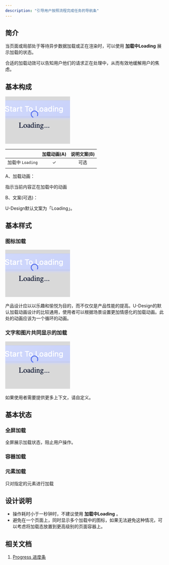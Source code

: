 ```yaml
---
description: "引导用户按照流程完成任务的导航条"
---
```

<!--副标题具体写法见源代码模式-->

## 简介
当页面或局部处于等待异步数据加载或正在渲染时，可以使用 **加载中Loading** 展示加载的状态。

合适的加载动效可以告知用户他们的请求正在处理中，从而有效地缓解用户的焦虑。


## 基本构成
![1](../../../images/Loading/1.png)

|                   | 加载动画(A) | 说明文案(B) |
| :--------------------- | :-----: | :-----: |
| 加载中 `Loading`       |    ✓    |   可选    |
|    |      |     |


A、加载动画：

指示当前内容正在加载中的动画


B、文案(可选)：

U-Design默认文案为「Loading」。


## 基本样式

### 图标加载
![1](../../../images/Loading/1.png)
<!--这是一张单gif的图片-->
产品设计应以以乐趣和愉悦为目的，而不仅仅是产品性能的提高。U-Design的默认加载动画设计的比较通用，使用者可以根据场景设置更加情感化的加载动画。此处的动画应该为一个循环的动画。

### 文字和图片共同显示的加载
![1](../../../images/Loading/1.png)

如果使用者需要提供更多上下文，请自定义。

## 基本状态
### 全屏加载

全屏展示加载状态，阻止用户操作。

### 容器加载


### 元素加载
只对指定的元素进行加载

## 设计说明
- 操作耗时小于一秒钟时，不建议使用 **加载中Loading** 。
- 避免在一个页面上，同时显示多个加载中的图标，如果无法避免这种情况，可以考虑将加载态放置到更高级别的页面容器上。



## 相关文档

1. [Progress 进度条](https://www.ucloud.cn)
